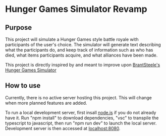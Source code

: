 # Hunger Games Simulator Revamp

## Purpose

This project will simulate a Hunger Games style battle royale with participants of the user's choice. The simulator will generate text describing what the participants do, and keep track of information such as who has died, what items participants acquire, and what alliances have been made.

This project is directly inspired by and meant to improve upon [BrantSteele's Hunger Games Simulator](https://brantsteele.net/hungergames)

## How to use

Currently, there is no active server hosting this project. This will change when more planned features are added.

To run a local development server, first insall [node.js](https://nodejs.org) if you do not already have it.
Run "npm install" to download dependencies, "vsc" to transpile the typescript to javascript, then run "npm run dev" to launch the local server.
Development server is then accessed at [localhost:8080](http://localhost:8080).
